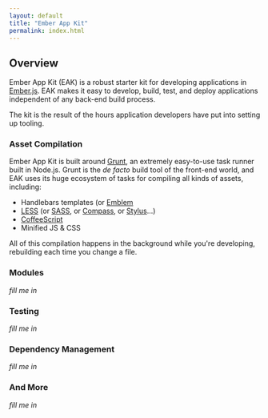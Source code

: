 ```yaml
---
layout: default
title: "Ember App Kit"
permalink: index.html
---
```


## Overview

Ember App Kit (EAK) is a robust starter kit for developing applications in [Ember.js](http://emberjs.com). EAK makes it easy to develop, build, test, and deploy applications independent of any back-end build process.

The kit is the result of the hours application developers have put into setting up tooling.

### Asset Compilation

Ember App Kit is built around [Grunt](http://gruntjs.com), an extremely easy-to-use task runner built in Node.js. Grunt is the *de facto* build tool of the front-end world, and EAK uses its huge ecosystem of tasks for compiling all kinds of assets, including:

* Handlebars templates (or [Emblem](http://emblemjs.com/)
* [LESS](http://lesscss.org/) (or [SASS](http://sass-lang.com/), or [Compass](http://compass-style.org/), or [Stylus](http://learnboost.github.io/stylus/)...)
* [CoffeeScript](http://coffeescript.org/)
* Minified JS & CSS

All of this compilation happens in the background while you're developing, rebuilding each time you change a file.

### Modules

*fill me in*

### Testing

*fill me in*

### Dependency Management

*fill me in*

### And More

*fill me in*
